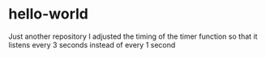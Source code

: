 # hello-world
Just another repository
I adjusted the timing of the timer function so that it listens every 3 seconds instead of every 1 second
